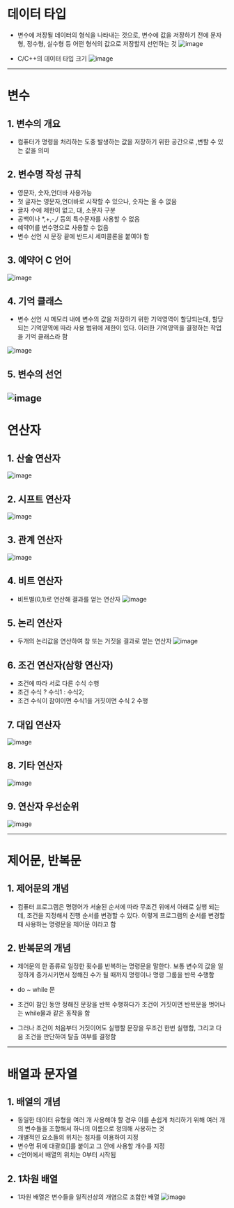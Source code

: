 # 데이터 타입
- 변수에 저장될 데이터의 형식을 나타내는 것으로, 변수에 값을 저장하기 전에 문자형, 정수형, 실수형 등 어떤 형식의 값으로 저장할지 선언하는 것
![image](https://user-images.githubusercontent.com/65350890/108351686-31395a80-7229-11eb-9232-c0be8fd67ee5.png)

- C/C++의 데이터 타입 크기
![image](https://user-images.githubusercontent.com/65350890/108351771-4c0bcf00-7229-11eb-8de2-2c05be37f63b.png)

---
# 변수
## 1. 변수의 개요
- 컴퓨터가 명령을 처리하는 도중 발생하는 값을 저장하기 위한 공간으로 ,변할 수 있는 값을 의미

## 2. 변수명 작성 규칙
- 영문자, 숫자,언더바 사용가능
- 첫 글자는 영문자,언더바로 시작할 수 있으나, 숫자는 올 수 없음
- 글자 수에 제한이 없고, 대, 소문자 구분
- 공백이나 *,+,-,/ 등의 특수문자를 사용할 수 없음
- 예약어를 변수명으로 사용할 수 없음
- 변수 선언 시 문장 끝에 반드시 세미콜론을 붙여야 함

## 3. 예약어 C 언어
![image](https://user-images.githubusercontent.com/65350890/108352173-d8b68d00-7229-11eb-8809-7e7ad2c133d1.png)

## 4. 기억 클래스
- 변수 선언 시 메모리 내에 변수의 값을 저장하기 위한 기억영역이 할당되는데, 할당 되는 기억영역에 따라 사용 범위에 제한이 있다. 이러한 기억영역을 결정하는 작업을 기억 클래스라 함

![image](https://user-images.githubusercontent.com/65350890/108352311-00a5f080-722a-11eb-92a0-705412e5c97e.png)

## 5. 변수의 선언
![image](https://user-images.githubusercontent.com/65350890/108352415-28955400-722a-11eb-8686-b1664639e40d.png)
---
# 연산자
## 1. 산술 연산자
![image](https://user-images.githubusercontent.com/65350890/108352529-52e71180-722a-11eb-99df-2b8821708f95.png)

## 2. 시프트 연산자
![image](https://user-images.githubusercontent.com/65350890/108352569-62fef100-722a-11eb-8277-519698e32585.png)

## 3. 관계 연산자
![image](https://user-images.githubusercontent.com/65350890/108352682-89bd2780-722a-11eb-8738-d4ef74056a72.png)

## 4. 비트 연산자
- 비트별(0,1)로 연산해 결과를 얻는 연산자
![image](https://user-images.githubusercontent.com/65350890/108352750-a6f1f600-722a-11eb-9f29-6a06fe9f3a43.png)

## 5. 논리 연산자
- 두개의 논리값을 연산하여 참 또는 거짓을 결과로 얻는 연산자
![image](https://user-images.githubusercontent.com/65350890/108352866-cd179600-722a-11eb-967c-6af6c5dba707.png)

## 6. 조건 연산자(삼항 연산자)
- 조건에 따라 서로 다른 수식 수행
- 조건 수식 ? 수식1 : 수식2;
- 조건 수식이 참이이면 수식1을 거짓이면 수식 2 수행

## 7. 대입 연산자
![image](https://user-images.githubusercontent.com/65350890/108353080-110a9b00-722b-11eb-9d40-880d7d07a8ec.png)

## 8. 기타 연산자
![image](https://user-images.githubusercontent.com/65350890/108353291-5333dc80-722b-11eb-8629-05984bfa54c2.png)

## 9. 연산자 우선순위
![image](https://user-images.githubusercontent.com/65350890/108353344-63e45280-722b-11eb-8dd0-4d043a29a16c.png)

---
# 제어문, 반복문
## 1. 제어문의 개념
- 컴퓨터 프로그램은 명령어가 서술된 순서에 따라 무조건 위에서 아래로 실행 되는데, 조건을 지정해서 진행 순서를 변경할 수 있다. 이렇게 프로그램의 순서를 변경할 때 사용하는 명령문을 제어문 이라고 함

## 2. 반복문의 개념
- 제어문의 한 종류로 일정한 횟수를 반복하는 명령문을 말한다. 보통 변수의 값을 일정하게 증가시키면서 정해진 수가 될 때까지 명령이나 명령 그룹을 반복 수행함

- do ~ while 문
- 조건이 참인 동안 정해진 문장을 반복 수행하다가 조건이 거짓이면 반복문을 벗어나는 while물과 같은 동작을 함
- 그러나 조건이 처음부터 거짓이어도 실행할 문장을 무조건 한번 실행함, 그리고 다음 조건을 판단하여 탈출 여부를 결정함

---
# 배열과 문자열
## 1. 배열의 개념
- 동일한 데이터 유형을 여러 개 사용해야 할 경우 이를 손쉽게 처리하기 위해 여러 개의 변수들을 조합해서 하나의 이름으로 정의해 사용하는 것
- 개별적인 요소들의 위치는 첨자를 이용하여 지정
- 변수명 뒤에 대괄호[]를 붙이고 그 안에 사용할 개수를 지정
- c언어에서 배열의 위치는 0부터 시작됨

## 2. 1차원 배열
- 1차원 배열은 변수들을 일직선상의 개염으로 조합한 배열
![image](https://user-images.githubusercontent.com/65350890/108355436-29c88000-722e-11eb-9bd6-12f8d8e66a0d.png)